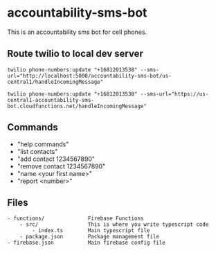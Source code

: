 # accountability-sms-bot

This is an accountability sms bot for cell phones.

## Route twilio to local dev server

`twilio phone-numbers:update "+16812013538" --sms-url="http://localhost:5000/accountability-sms-bot/us-central1/handleIncomingMessage"`

`twilio phone-numbers:update "+16812013538" --sms-url="https://us-central1-accountability-sms-bot.cloudfunctions.net/handleIncomingMessage"`

## Commands

* "help commands"
* "list contacts"
* "add contact 1234567890"
* "remove contact 1234567890"
* "name \<your first name\>"
* "report \<number\>"

## Files

```
- functions/              Firebase Functions
    - src/                This is where you write typescript code
        - index.ts        Main typescript file
    - package.json        Package management file
- firebase.json           Main firebase config file
```

